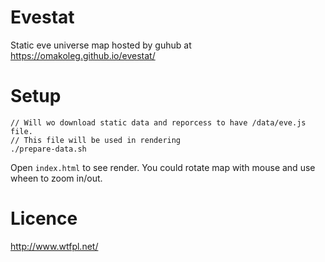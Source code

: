 # Evestat
Static eve universe map hosted by guhub at https://omakoleg.github.io/evestat/

# Setup

```
// Will wo download static data and reporcess to have /data/eve.js file. 
// This file will be used in rendering
./prepare-data.sh
```
Open `index.html` to see render. You could rotate map with mouse and use wheen to zoom in/out.

# Licence

http://www.wtfpl.net/
